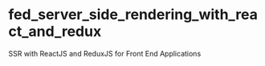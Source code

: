 # fed_server_side_rendering_with_react_and_redux
SSR with ReactJS and ReduxJS for Front End Applications
